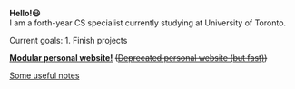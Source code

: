 
**Hello!😃**  
I am a forth-year CS specialist currently studying at University of Toronto.   

Current goals: 1. Finish projects

**[Modular personal website!](https://ffy-modular-personal-website.herokuapp.com/)** ~~([Deprecated personal website (but fast)](https://feiyangfan.github.io/about-me/))~~

[Some useful notes ](https://feiyangfan.github.io/learning-and-notes/)

